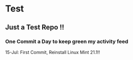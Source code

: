 # Test
## Just a Test Repo !!
### One Commit a Day to keep green my activity feed 

15-Jul: First Commit, Reinstall Linux Mint 21.1!!


